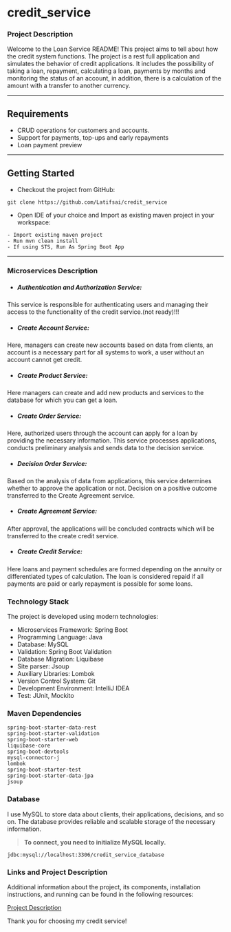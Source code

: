 # credit_service
### Project Description

Welcome to the Loan Service README! This project aims to tell about how the credit system functions. The project is a rest full application and simulates the behavior of credit applications. It includes the possibility of taking a loan, repayment, calculating a loan, payments by months and monitoring the status of an account, in addition, there is a calculation of the amount with a transfer to another currency.

---------------------------------

## Requirements
* CRUD operations for customers and accounts.
* Support for payments, top-ups and early repayments
* Loan payment preview
------------------------------------

## Getting Started
* Checkout the project from GitHub:
```
git clone https://github.com/Latifsai/credit_service
```
* Open IDE of your choice and Import as existing maven project in your workspace:

```
- Import existing maven project
- Run mvn clean install
- If using STS, Run As Spring Boot App
```
----------------
### Microservices Description

* ##### Authentication and Authorization Service: 
This service is responsible for authenticating users and managing their access to the functionality of the credit service.(not ready)!!!

* ##### Create Account Service: 
Here, managers can create new accounts based on data from clients, an account is a necessary part for all systems to work, a user without an account cannot get credit.

* ##### Create Product Service: 
Here managers can create and add new products and services to the database for which you can get a loan.

* ##### Create Order Service: 
Here, authorized users through the account can apply for a loan by providing the necessary information. This service processes applications, conducts preliminary analysis and sends data to the decision service.

* ##### Decision Order Service: 
Based on the analysis of data from applications, this service determines whether to approve the application or not. Decision on a positive outcome transferred to the Create Agreement service.

* ##### Create Agreement Service:
After approval, the applications will be concluded contracts which will be transferred to the create credit service.

* ##### Create Credit Service:
Here loans and payment schedules are formed depending on the annuity or differentiated types of calculation. The loan is considered repaid if all payments are paid or early repayment is possible for some loans.


### Technology Stack

The project is developed using modern technologies: 

* Microservices Framework: Spring Boot 
* Programming Language: Java 
* Database: MySQL 
* Validation: Spring Boot Validation
* Database Migration: Liquibase
* Site parser: Jsoup
* Auxiliary Libraries: Lombok
* Version Control System: Git
* Development Environment: IntelliJ IDEA
* Test: JUnit, Mockito

### Maven Dependencies
```
spring-boot-starter-data-rest
spring-boot-starter-validation
spring-boot-starter-web
liquibase-core
spring-boot-devtools
mysql-connector-j
lombok
spring-boot-starter-test
spring-boot-starter-data-jpa
jsoup
```

### Database

I use MySQL to store data about clients, their applications, decisions, and so on. The database provides reliable and scalable storage of the necessary information. 

> **To connect, you need to initialize MySQL locally.**

```
jdbc:mysql://localhost:3306/credit_service_database
```

### Links and Project Description

Additional information about the project, its components, installation instructions, and running can be found in the following resources:

[Project Description](https://drive.google.com/drive/folders/1CwP-yQFr2-55s3xf3Yw96rgKyAaC0CZE)

Thank you for choosing my credit service!




